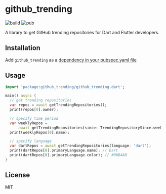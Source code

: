 # github_trending

[![build](https://img.shields.io/travis/pd4d10/github-trending.svg)](https://travis-ci.org/pd4d10/github-trending)
[![pub](https://img.shields.io/pub/v/github_trending.svg)](https://pub.dartlang.org/packages/github_trending)

A library to get GitHub trending repositories for Dart and Flutter developers.

## Installation

Add `github_trending` as a [dependency in your pubspec.yaml file](https://flutter.dev/docs/development/packages-and-plugins/using-packages)

## Usage

```dart
import 'package:github_trending/github_trending.dart';

main() async {
  // get trending repositories
  var repos = await getTrendingRepositories();
  print(repos[0].owner);

  // specify time period
  var weeklyRepos =
      await getTrendingRepositories(since: TrendingRepositorySince.weekly);
  print(weeklyRepos[0].name);

  // specify language
  var dartRepos = await getTrendingRepositories(language: 'dart');
  print(dartRepos[0].primaryLanguage.name); // Dart
  print(dartRepos[0].primaryLanguage.color); // #00B4AB
}
```

## License

MIT

